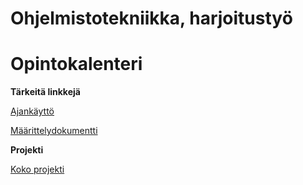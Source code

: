 # Ohjelmistotekniikka, harjoitustyö <h1> Opintokalenteri


**Tärkeitä linkkejä** 

[Ajankäyttö](https://github.com/miljaniemi/ot-harjoitustyo/blob/master/laskarit/viikko2/TyöaikaKirjanpito.md)

[Määrittelydokumentti](https://github.com/miljaniemi/ot-harjoitustyo/blob/master/laskarit/viikko2/Määrittelydokumentti.md)

**Projekti**

[Koko projekti](https://github.com/miljaniemi/ot-harjoitustyo/tree/master/StudyingCalendar)
